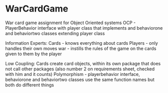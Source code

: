 # WarCardGame
War card game assignment for Object Oriented systems
OCP - PlayerBehavior interface with player class that implements and behaviorone and behaviortwo classes extending player class

Information Experts:
Cards - knows everything about cards
Players - only handles their own moves
war - instills the rules of the game on the cards given to them by the player

Low Coupling:
Cards create card objects, within its own package that does not call other packages (also number 2 on requirements sheet, checked with him and it counts)
Polymorphism - playerbehavior interface, behaviorone and behaviortwo classes use the same function names but both do different things
